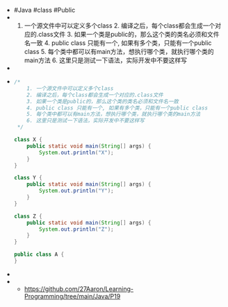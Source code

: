 - #Java #class #Public
- 1. 一个源文件中可以定义多个class
      2. 编译之后，每个class都会生成一个对应的.class文件
      3. 如果一个类是public的，那么这个类的类名必须和文件名一致
      4. public class 只能有一个, 如果有多个类，只能有一个public class
      5. 每个类中都可以有main方法，想执行哪个类，就执行哪个类的main方法
      6. 这里只是测试一下语法，实际开发中不要这样写
-
- ```java
  /*
      1. 一个源文件中可以定义多个class
      2. 编译之后，每个class都会生成一个对应的.class文件
      3. 如果一个类是public的，那么这个类的类名必须和文件名一致
      4. public class 只能有一个, 如果有多个类，只能有一个public class
      5. 每个类中都可以有main方法，想执行哪个类，就执行哪个类的main方法
      6. 这里只是测试一下语法，实际开发中不要这样写
   */
  
  class X {
      public static void main(String[] args) {
          System.out.println("X");
      }
  }
  
  class Y {
      public static void main(String[] args) {
          System.out.println("Y");
      }
  }
  
  class Z {
      public static void main(String[] args) {
          System.out.println("Z");
      }
  }
  
  public class A {
  }
  ```
-
- - https://github.com/27Aaron/Learning-Programming/tree/main/Java/P19